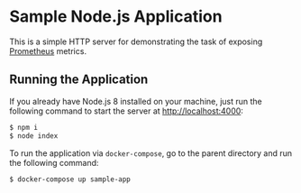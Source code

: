 # Sample Node.js Application

This is a simple HTTP server for demonstrating the task of exposing
[Prometheus](https://prometheus.io) metrics.

## Running the Application

If you already have Node.js 8 installed on your machine, just run the following
command to start the server at <http://localhost:4000>:

```bash
$ npm i
$ node index
```

To run the application via `docker-compose`, go to the parent directory and run
the following command:

```bash
$ docker-compose up sample-app
```
